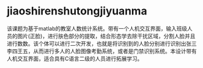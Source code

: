 # jiaoshirenshutongjiyuanma
该课题为基于matlab的教室人数统计系统。带有一个人机交互界面，输入班级人员的图片(正脸)，进行肤色部分的提取，结合形态学去除干扰区域，分割人脸并且进行数数。该个体可以进行二次开发，也就是将识别到的人脸分别进行识别出张三李四王五，从而进行多人的人脸图像考勤系统，或者是门禁识别系统。本设计带有人机交互界面，适合具有C语言二级的人员进行拓展学习。
